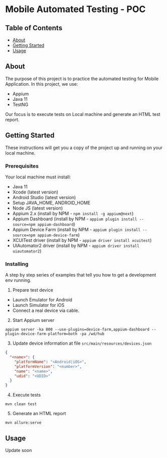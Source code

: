 # Mobile Automated Testing - POC

## Table of Contents

- [About](#about)
- [Getting Started](#getting_started)
- [Usage](#usage)

## About <a name = "about"></a>

The purpose of this project is to practice the automated testing for Mobile Application.
In this project, we use:
- Appium
- Java 11
- TestNG

Our focus is to execute tests on Local machine and generate an HTML test report.

## Getting Started <a name = "getting_started"></a>

These instructions will get you a copy of the project up and running on your local machine.

### Prerequisites

Your local machine must install:
- Java 11
- Xcode (latest version)
- Android Studio (latest version)
- Setup JAVA_HOME, ANDROID_HOME
- Node JS (latest version)
- Appium 2.x (install by NPM - `npm install -g appium@next`)
- Appium Dashboard (install by NPM - `appium plugin install --source=npm appium-dashboard`)
- Appium Device Farm (install by NPM - `appium plugin install --source=npm appium-device-farm`)
- XCUITest driver (install by NPM - `appium driver install xcuitest`)
- UIAutomator2 driver (install by NPM - `appium driver install uiautomator2`)

### Installing

A step by step series of examples that tell you how to get a development env running.

1. Prepare test device
- Launch Emulator for Android
- Launch Simulator for iOS
- Connect a real device via cable.

2. Start Appium server

`appium server -ka 800 --use-plugins=device-farm,appium-dashboard --plugin-device-farm-platform=both -pa /wd/hub`

3. Update device information at file `src/main/resources/devices.json`

```JSON
{
  "<name>": {
    "platformName": "<Android|iOS>",
    "platformVersion": "<number>",
    "name": "<name>",
    "udid": "<UDID>"
  }
}
```

4. Execute tests

`mvn clean test`

5. Generate an HTML report

`mvn allure:serve`

## Usage <a name = "usage"></a>

Update soon
